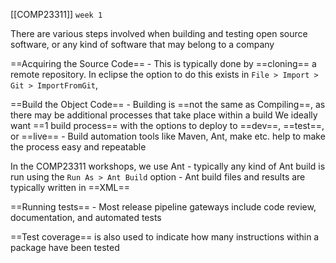 [[COMP23311]] `week 1`

There are various steps involved when building and testing open source software, or any kind of software that may belong to a company

==Acquiring the Source Code== - This is typically done by ==cloning== a remote repository. In eclipse the option to do this exists in `File > Import > Git > ImportFromGit`, 

==Build the Object Code== - Building is ==not the same as Compiling==, as there may be additional processes that take place within a build
We ideally want ==1 build process== with the options to deploy to ==dev==, ==test==, or ==live== - Build automation tools like Maven, Ant, make etc. help to make the process easy and repeatable

In the COMP23311 workshops, we use Ant - typically any kind of Ant build is run using the `Run As > Ant Build` option - Ant build files and results are typically written in ==XML==

==Running tests== - Most release pipeline gateways include code review, documentation, and automated tests

==Test coverage== is also used to indicate how many instructions within a package have been tested
